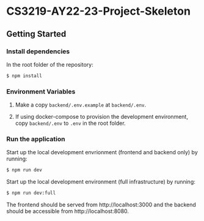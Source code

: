 # CS3219-AY22-23-Project-Skeleton


## Getting Started

### Install dependencies

In the root folder of the repository:
```sh
$ npm install
```

### Environment Variables

1. Make a copy `backend/.env.example` at `backend/.env`.

2. If using docker-compose to provision the development environment, copy `backend/.env` to `.env` in the root folder.

### Run the application

Start up the local development envrionment (frontend and backend only) by running:

```sh
$ npm run dev
```

Start up the local development environment (full infrastructure) by running:

```sh
$ npm run dev:full
```

The frontend should be served from http://localhost:3000 and the backend should be accessible from http://localhost:8080.